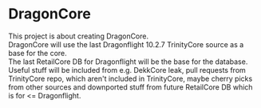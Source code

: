# DragonCore

This project is about creating DragonCore.<br>
DragonCore will use the last Dragonflight 10.2.7 TrinityCore source as a base for the core.<br>
The last RetailCore DB for Dragonflight will be the base for the database.<br>
Useful stuff will be included from e.g. DekkCore leak, pull requests from TrinityCore repo, which aren't included in TrinityCore, maybe cherry picks from other sources and downported stuff from future RetailCore DB which is for <= Dragonflight.
